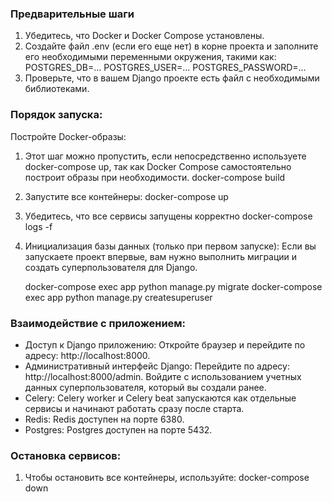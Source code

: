 ### Предварительные шаги
1. Убедитесь, что Docker и Docker Compose установлены.
2. Создайте файл .env (если его еще нет) в корне проекта и заполните его необходимыми переменными окружения, такими как:
    POSTGRES_DB=...
    POSTGRES_USER=...
    POSTGRES_PASSWORD=...
3. Проверьте, что в вашем Django проекте есть файл c необходимыми библиотеками.

### Порядок запуска:
Постройте Docker-образы:
1. Этот шаг можно пропустить, если непосредственно используете docker-compose up, так как Docker Compose самостоятельно построит образы при необходимости.
   docker-compose build
2. Запустите все контейнеры:
   docker-compose up
3. Убедитесь, что все сервисы запущены корректно
   docker-compose logs -f
4. Инициализация базы данных (только при первом запуске):
   Если вы запускаете проект впервые, вам нужно выполнить миграции и создать суперпользователя для Django.

   docker-compose exec app python manage.py migrate
   docker-compose exec app python manage.py createsuperuser
    
### Взаимодействие с приложением:

- Доступ к Django приложению:
    Откройте браузер и перейдите по адресу: http://localhost:8000.
- Административный интерфейс Django:
    Перейдите по адресу: http://localhost:8000/admin. Войдите с использованием учетных данных суперпользователя, 
    который вы создали ранее.
- Celery:
    Celery worker и Celery beat запускаются как отдельные сервисы и начинают работать сразу после старта.
- Redis:
    Redis доступен на порте 6380.
- Postgres:
    Postgres доступен на порте 5432.
    
### Остановка сервисов:
1. Чтобы остановить все контейнеры, используйте:
   docker-compose down
